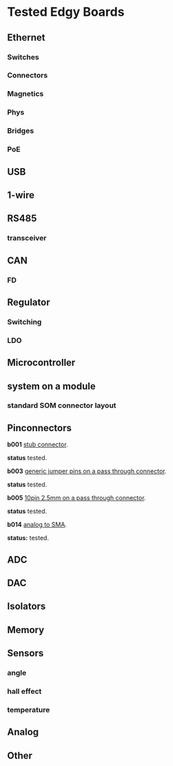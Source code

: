 # Tested Edgy Boards
## Ethernet
### Switches 

### Connectors

### Magnetics

### Phys

### Bridges

### PoE

## USB

## 1-wire

## RS485
### transceiver

## CAN

### FD

## Regulator
### Switching

### LDO

## Microcontroller

## system on a module
### standard SOM connector layout

## Pinconnectors
**b001** [stub connector](https://github.com/skunkforce/b001_stub_connector).

**status** tested.

**b003** [generic jumper pins on a pass through connector](https://github.com/skunkforce/b003_jumpers).

**status** tested.

**b005** [10pin 2.5mm on a pass through connector](https://github.com/skunkforce/b005_pass_through_10_pin_2.54mm).

**status** tested.

**b014** [analog to SMA](https://github.com/skunkforce/b014_analog_to_SMA).

**status:** tested. 

## ADC

## DAC

## Isolators

## Memory

## Sensors
### angle

### hall effect

### temperature

## Analog

## Other
